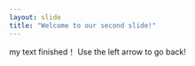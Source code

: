 ```yaml
---
layout: slide
title: "Welcome to our second slide!"
---
```

my text finished！
Use the left arrow to go back!
